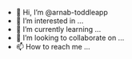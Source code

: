 - 👋 Hi, I’m @arnab-toddleapp
- 👀 I’m interested in ...
- 🌱 I’m currently learning ...
- 💞️ I’m looking to collaborate on ...
- 📫 How to reach me ...

<!---
arnab-toddleapp/arnab-toddleapp is a ✨ special ✨ repository because its `README.md` (this file) appears on your GitHub profile.
You can click the Preview link to take a look at your changes.
--->

